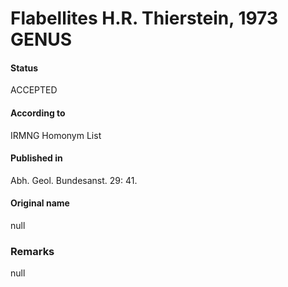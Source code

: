 Flabellites H.R. Thierstein, 1973 GENUS
=======

#### Status
ACCEPTED

#### According to
IRMNG Homonym List

#### Published in
Abh. Geol. Bundesanst. 29: 41.

#### Original name
null

### Remarks
null